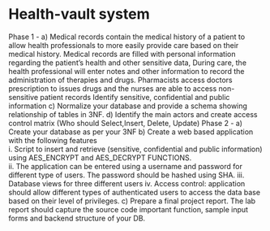 # Health-vault system
Phase 1 - 
a)	Medical records contain the medical history of a patient to allow health professionals to more easily provide care based on their medical history. Medical records are filled with personal information regarding the patient’s health and other sensitive data, During care, the health professional will enter notes and other information to record the administration of therapies and drugs. Pharmacists access doctors prescription  to issues drugs and the nurses are able to access non-sensitive patient records 
Identify sensitive, confidential and public information
c)	Normalize your database and provide a schema showing relationship of tables in 3NF.
d)	Identify the main actors and create access control matrix (Who should Select,Insert, Delete, Update)
 Phase 2 -
a)	Create your database as per your 3NF
b)	Create a web based application with the following features  
i.	Script to insert and retrieve (sensitive, confidential and public information) using AES_ENCRYPT and AES_DECRYPT FUNCTIONS.  
ii.	The application can be entered using a username and password for different type of users. The password should be hashed using SHA.
iii.	Database views for three different users 
iv.	Access control: application should allow different types of authenticated users to access the data base based on their level of privileges.
c)	Prepare a final project report. The lab report should capture the source code important function, sample input forms and backend structure of your DB.
